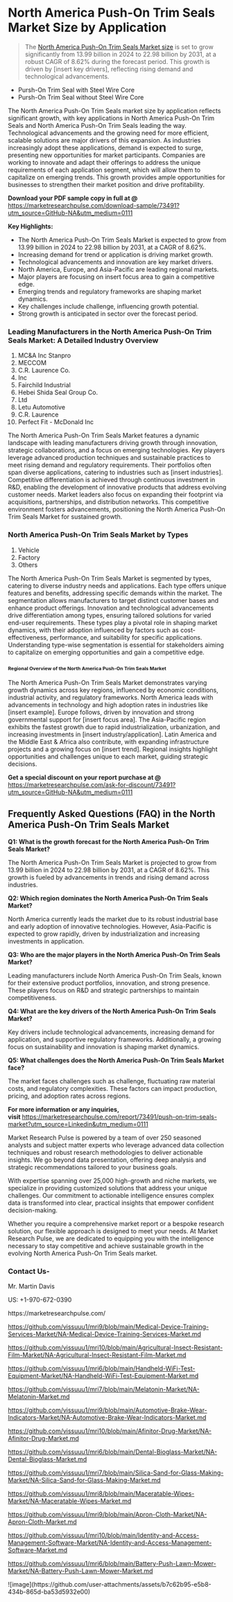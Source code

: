 <h1>North America Push-On Trim Seals Market&nbsp;Size by Application</h1><blockquote><p>The <a href="https://marketresearchpulse.com/download-sample/73491?utm_source=GitHub-NA&amp;utm_medium=0111">North America Push-On Trim Seals Market size</a> is set to grow significantly from 13.99 billion in 2024 to 22.98 billion by 2031, at a robust CAGR of 8.62% during the forecast period. This growth is driven by [insert key drivers], reflecting rising demand and technological advancements.</p></blockquote><ul><li>Pursh-On Trim Seal with Steel Wire Core<li> Pursh-On Trim Seal without Steel Wire Core</li></ul><p>The North America Push-On Trim Seals market size by application reflects significant growth, with key applications in North America Push-On Trim Seals and North America Push-On Trim Seals leading the way. Technological advancements and the growing need for more efficient, scalable solutions are major drivers of this expansion. As industries increasingly adopt these applications, demand is expected to surge, presenting new opportunities for market participants. Companies are working to innovate and adapt their offerings to address the unique requirements of each application segment, which will allow them to capitalize on emerging trends. This growth provides ample opportunities for businesses to strengthen their market position and drive profitability.</p><p><strong>Download your PDF sample copy in full at @ </strong><a href="https://marketresearchpulse.com/download-sample/73491?utm_source=GitHub-NA&amp;utm_medium=0111">https://marketresearchpulse.com/download-sample/73491?utm_source=GitHub-NA&amp;utm_medium=0111</a></p><p><strong>Key Highlights: </strong></p><ul><li>The North America Push-On Trim Seals Market is expected to grow from 13.99 billion in 2024 to 22.98 billion by 2031, at a CAGR of 8.62%.</li><li>Increasing demand for trend or application is driving market growth.</li><li>Technological advancements and innovation are key market drivers.</li><li>North America, Europe, and Asia-Pacific are leading regional markets.</li><li>Major players are focusing on insert focus area to gain a competitive edge.</li><li>Emerging trends and regulatory frameworks are shaping market dynamics.</li><li>Key challenges include challenge, influencing growth potential.</li><li>Strong growth is anticipated in sector over the forecast period.</li></ul><h3>Leading Manufacturers in the North America Push-On Trim Seals Market: A Detailed Industry Overview</h3><ol><li>MC&A Inc Stanpro</li><li>MECCOM</li><li>C.R. Laurence Co.</li><li>Inc</li><li>Fairchild Industrial</li><li>Hebei Shida Seal Group Co.</li><li>Ltd</li><li>Letu Automotive</li><li>C.R. Laurence</li><li>Perfect Fit - McDonald Inc</li></ol><div class="flex max-w-full flex-col flex-grow"><div class="min-h-8 text-message flex w-full flex-col items-end gap-2 whitespace-normal break-words [.text-message+&amp;]:mt-5" dir="auto" data-message-author-role="assistant" data-message-id="fd8432e4-4910-450d-b182-61b7bfb0a01f" data-message-model-slug="gpt-4o"><div class="flex w-full flex-col gap-1 empty:hidden first:pt-[3px]"><div class="markdown prose w-full break-words dark:prose-invert light"><p>The North America Push-On Trim Seals Market features a dynamic landscape with leading manufacturers driving growth through innovation, strategic collaborations, and a focus on emerging technologies. Key players leverage advanced production techniques and sustainable practices to meet rising demand and regulatory requirements. Their portfolios often span diverse applications, catering to industries such as [insert industries]. Competitive differentiation is achieved through continuous investment in R&amp;D, enabling the development of innovative products that address evolving customer needs. Market leaders also focus on expanding their footprint via acquisitions, partnerships, and distribution networks. This competitive environment fosters advancements, positioning the North America Push-On Trim Seals Market for sustained growth.</p></div></div></div></div><h3>North America Push-On Trim Seals Market by Types</h3><ol><li>Vehicle<li> Factory<li> Others</li></ol><div class="flex max-w-full flex-col flex-grow"><div class="min-h-8 text-message flex w-full flex-col items-end gap-2 whitespace-normal break-words [.text-message+&amp;]:mt-5" dir="auto" data-message-author-role="assistant" data-message-id="084470be-0bb7-4664-bddf-5156b4f41249" data-message-model-slug="gpt-4o-mini"><div class="flex w-full flex-col gap-1 empty:hidden first:pt-[3px]"><div class="markdown prose w-full break-words dark:prose-invert light"><p>The North America Push-On Trim Seals Market is segmented by types, catering to diverse industry needs and applications. Each type offers unique features and benefits, addressing specific demands within the market. The segmentation allows manufacturers to target distinct customer bases and enhance product offerings. Innovation and technological advancements drive differentiation among types, ensuring tailored solutions for varied end-user requirements. These types play a pivotal role in shaping market dynamics, with their adoption influenced by factors such as cost-effectiveness, performance, and suitability for specific applications. Understanding type-wise segmentation is essential for stakeholders aiming to capitalize on emerging opportunities and gain a competitive edge.</p></div></div></div></div><h3><span style="font-size: 11px;">Regional Overview of the North America Push-On Trim Seals Market</span></h3><div class="flex max-w-full flex-col flex-grow"><div class="min-h-8 text-message flex w-full flex-col items-end gap-2 whitespace-normal break-words [.text-message+&amp;]:mt-5" dir="auto" data-message-author-role="assistant" data-message-id="e9038762-ce64-4e30-91c9-9bd413514231" data-message-model-slug="gpt-4o-mini"><div class="flex w-full flex-col gap-1 empty:hidden first:pt-[3px]"><div class="markdown prose w-full break-words dark:prose-invert light"><p>The North America Push-On Trim Seals Market demonstrates varying growth dynamics across key regions, influenced by economic conditions, industrial activity, and regulatory frameworks. North America leads with advancements in technology and high adoption rates in industries like [insert example]. Europe follows, driven by innovation and strong governmental support for [insert focus area]. The Asia-Pacific region exhibits the fastest growth due to rapid industrialization, urbanization, and increasing investments in [insert industry/application]. Latin America and the Middle East &amp; Africa also contribute, with expanding infrastructure projects and a growing focus on [insert trend]. Regional insights highlight opportunities and challenges unique to each market, guiding strategic decisions.</p></div></div></div></div><p><strong>Get a special discount on your report purchase at @ </strong><a href="https://marketresearchpulse.com/ask-for-discount/73491?utm_source=GitHub-NA&amp;utm_medium=0111">https://marketresearchpulse.com/ask-for-discount/73491?utm_source=GitHub-NA&amp;utm_medium=0111</a></p><h2>Frequently Asked Questions (FAQ) in the North America Push-On Trim Seals Market</h2><p><strong>Q1: What is the growth forecast for the North America Push-On Trim Seals Market?</strong></p><p>The North America Push-On Trim Seals Market is projected to grow from 13.99 billion in 2024 to 22.98 billion by 2031, at a CAGR of 8.62%. This growth is fueled by advancements in trends and rising demand across industries.</p><p><strong>Q2: Which region dominates the North America Push-On Trim Seals Market?</strong></p><p>North America currently leads the market due to its robust industrial base and early adoption of innovative technologies. However, Asia-Pacific is expected to grow rapidly, driven by industrialization and increasing investments in application.</p><p><strong>Q3: Who are the major players in the North America Push-On Trim Seals Market?</strong></p><p>Leading manufacturers include North America Push-On Trim Seals, known for their extensive product portfolios, innovation, and strong presence. These players focus on R&amp;D and strategic partnerships to maintain competitiveness.</p><p><strong>Q4: What are the key drivers of the North America Push-On Trim Seals Market?</strong></p><p>Key drivers include technological advancements, increasing demand for application, and supportive regulatory frameworks. Additionally, a growing focus on sustainability and innovation is shaping market dynamics.</p><p><strong>Q5: What challenges does the North America Push-On Trim Seals Market face?</strong></p><p>The market faces challenges such as challenge, fluctuating raw material costs, and regulatory complexities. These factors can impact production, pricing, and adoption rates across regions.</p><p><strong>For more information or any inquiries, visit&nbsp;</strong><a href="https://marketresearchpulse.com/report/73491/push-on-trim-seals-market?utm_source=Linkedin&utm_medium=0111">https://marketresearchpulse.com/report/73491/push-on-trim-seals-market?utm_source=Linkedin&utm_medium=0111</a></p><p>Market Research Pulse is powered by a team of over 250 seasoned analysts and subject matter experts who leverage advanced data collection techniques and robust research methodologies to deliver actionable insights. We go beyond data presentation, offering deep analysis and strategic recommendations tailored to your business goals.</p><p>With expertise spanning over 25,000 high-growth and niche markets, we specialize in providing customized solutions that address your unique challenges. Our commitment to actionable intelligence ensures complex data is transformed into clear, practical insights that empower confident decision-making.</p><p>Whether you require a comprehensive market report or a bespoke research solution, our flexible approach is designed to meet your needs. At Market Research Pulse, we are dedicated to equipping you with the intelligence necessary to stay competitive and achieve sustainable growth in the evolving North America Push-On Trim Seals market.</p><h3><strong>Contact Us-</strong></h3><p>Mr. Martin Davis</p><p>US: +1-970-672-0390</p><p>https://marketresearchpulse.com/</p><p><a href="https://github.com/vissuuu1/mri9/blob/main/Medical-Device-Training-Services-Market/NA-Medical-Device-Training-Services-Market.md">https://github.com/vissuuu1/mri9/blob/main/Medical-Device-Training-Services-Market/NA-Medical-Device-Training-Services-Market.md</a></p><p><a href="https://github.com/vissuuu1/mri10/blob/main/Agricultural-Insect-Resistant-Film-Market/NA-Agricultural-Insect-Resistant-Film-Market.md">https://github.com/vissuuu1/mri10/blob/main/Agricultural-Insect-Resistant-Film-Market/NA-Agricultural-Insect-Resistant-Film-Market.md</a></p><p><a href="https://github.com/vissuuu1/mri6/blob/main/Handheld-WiFi-Test-Equipment-Market/NA-Handheld-WiFi-Test-Equipment-Market.md">https://github.com/vissuuu1/mri6/blob/main/Handheld-WiFi-Test-Equipment-Market/NA-Handheld-WiFi-Test-Equipment-Market.md</a></p><p><a href="https://github.com/vissuuu1/mri7/blob/main/Melatonin-Market/NA-Melatonin-Market.md">https://github.com/vissuuu1/mri7/blob/main/Melatonin-Market/NA-Melatonin-Market.md</a></p><p><a href="https://github.com/vissuuu1/mri9/blob/main/Automotive-Brake-Wear-Indicators-Market/NA-Automotive-Brake-Wear-Indicators-Market.md">https://github.com/vissuuu1/mri9/blob/main/Automotive-Brake-Wear-Indicators-Market/NA-Automotive-Brake-Wear-Indicators-Market.md</a></p><p><a href="https://github.com/vissuuu1/mri10/blob/main/Afinitor-Drug-Market/NA-Afinitor-Drug-Market.md">https://github.com/vissuuu1/mri10/blob/main/Afinitor-Drug-Market/NA-Afinitor-Drug-Market.md</a></p><p><a href="https://github.com/vissuuu1/mri6/blob/main/Dental-Bioglass-Market/NA-Dental-Bioglass-Market.md">https://github.com/vissuuu1/mri6/blob/main/Dental-Bioglass-Market/NA-Dental-Bioglass-Market.md</a></p><p><a href="https://github.com/vissuuu1/mri7/blob/main/Silica-Sand-for-Glass-Making-Market/NA-Silica-Sand-for-Glass-Making-Market.md">https://github.com/vissuuu1/mri7/blob/main/Silica-Sand-for-Glass-Making-Market/NA-Silica-Sand-for-Glass-Making-Market.md</a></p><p><a href="https://github.com/vissuuu1/mri8/blob/main/Maceratable-Wipes-Market/NA-Maceratable-Wipes-Market.md">https://github.com/vissuuu1/mri8/blob/main/Maceratable-Wipes-Market/NA-Maceratable-Wipes-Market.md</a></p><p><a href="https://github.com/vissuuu1/mri9/blob/main/Apron-Cloth-Market/NA-Apron-Cloth-Market.md">https://github.com/vissuuu1/mri9/blob/main/Apron-Cloth-Market/NA-Apron-Cloth-Market.md</a></p><p><a href="https://github.com/vissuuu1/mri10/blob/main/Identity-and-Access-Management-Software-Market/NA-Identity-and-Access-Management-Software-Market.md">https://github.com/vissuuu1/mri10/blob/main/Identity-and-Access-Management-Software-Market/NA-Identity-and-Access-Management-Software-Market.md</a></p><p><a href="https://github.com/vissuuu1/mri6/blob/main/Battery-Push-Lawn-Mower-Market/NA-Battery-Push-Lawn-Mower-Market.md">https://github.com/vissuuu1/mri6/blob/main/Battery-Push-Lawn-Mower-Market/NA-Battery-Push-Lawn-Mower-Market.md</a></p>
![image](https://github.com/user-attachments/assets/b7c62b95-e5b8-434b-865d-ba53d5932e00)
